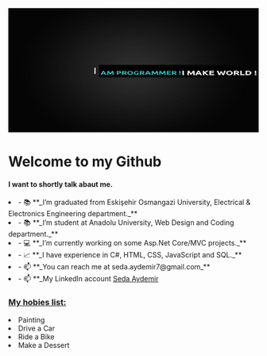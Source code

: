 <img id="images" src="program.jpg" width="1000" height="250" alt="developer">
<div id="header">
         <h1> Welcome to my Github</h1>
         <p style="color: firebrick;">
             <h4> I want to shortly talk abaut me.</h4>
         </p>
         <li>- 📚 **_I’m graduated from Eskişehir Osmangazi University, Electrical & Electronics Engineering department._**</li>
         <li>- 📚 **_I’m student at Anadolu University, Web Design and Coding department._**</li>
         <li>- 💻 **_I’m currently working on some Asp.Net Core/MVC projects._**</li>
         <li>- 📈 **_I have experience in C#, HTML, CSS, JavaScript and SQL._**</li>
         <li>- 📫 **_You can reach me at seda.aydemir7@gmail.com_**</li>
         <li>- 📫 **_My LinkedIn account <a href="https://www.linkedin.com/in/sedaaydemir/">Seda Aydemir</a></li>
</div>
    <div>
        <h3>
             <u>My hobies list: </u>
        </h3>
         <li>Painting</li>
         <li>Drive a Car</li>
         <li>Ride a Bike</li>
         <li>Make a Dessert</li>
    </div>
         
